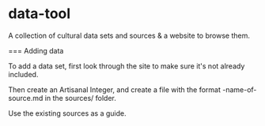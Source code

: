 data-tool
=========

A collection of cultural data sets and sources &amp; a website to browse them.


=== Adding data

To add a data set, first look through the site to make sure it's not already included.

Then create an Artisanal Integer, and create a file with the format <integer>-name-of-source.md in the sources/ folder.

Use the existing sources as a guide.
